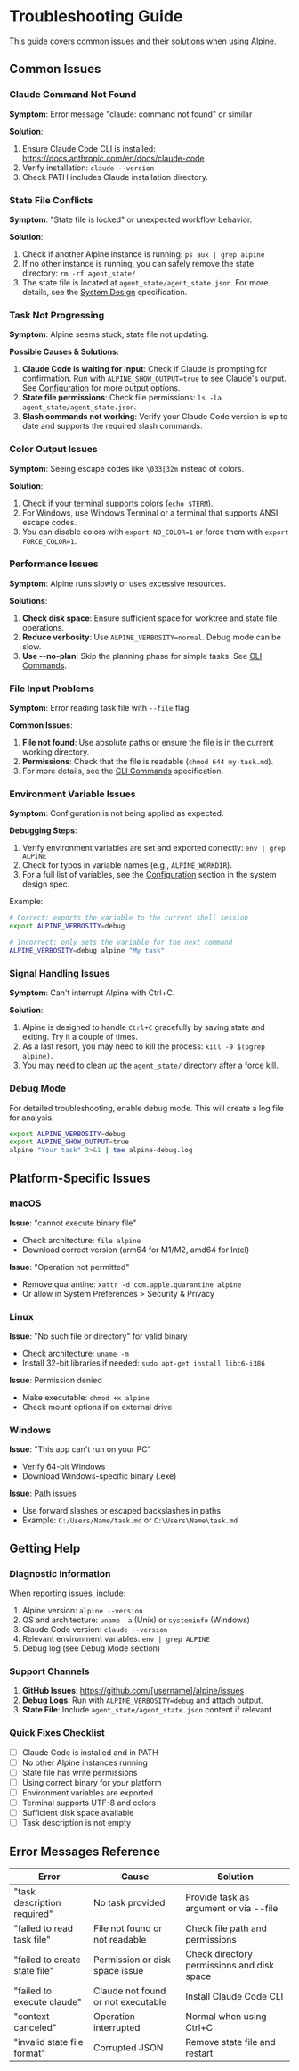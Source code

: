 # Troubleshooting Guide

This guide covers common issues and their solutions when using Alpine.

## Common Issues

### Claude Command Not Found

**Symptom**: Error message "claude: command not found" or similar

**Solution**:
1. Ensure Claude Code CLI is installed: https://docs.anthropic.com/en/docs/claude-code
2. Verify installation: `claude --version`
3. Check PATH includes Claude installation directory.

### State File Conflicts

**Symptom**: "State file is locked" or unexpected workflow behavior.

**Solution**:
1. Check if another Alpine instance is running: `ps aux | grep alpine`
2. If no other instance is running, you can safely remove the state directory: `rm -rf agent_state/`
3. The state file is located at `agent_state/agent_state.json`. For more details, see the [System Design](system-design.md#4-state-management) specification.

### Task Not Progressing

**Symptom**: Alpine seems stuck, state file not updating.

**Possible Causes & Solutions**:
1. **Claude Code is waiting for input**: Check if Claude is prompting for confirmation. Run with `ALPINE_SHOW_OUTPUT=true` to see Claude's output. See [Configuration](system-design.md#3-configuration) for more output options.
2. **State file permissions**: Check file permissions: `ls -la agent_state/agent_state.json`.
3. **Slash commands not working**: Verify your Claude Code version is up to date and supports the required slash commands.

### Color Output Issues

**Symptom**: Seeing escape codes like `\033[32m` instead of colors.

**Solution**:
1. Check if your terminal supports colors (`echo $TERM`).
2. For Windows, use Windows Terminal or a terminal that supports ANSI escape codes.
3. You can disable colors with `export NO_COLOR=1` or force them with `export FORCE_COLOR=1`.

### Performance Issues

**Symptom**: Alpine runs slowly or uses excessive resources.

**Solutions**:
1. **Check disk space**: Ensure sufficient space for worktree and state file operations.
2. **Reduce verbosity**: Use `ALPINE_VERBOSITY=normal`. Debug mode can be slow.
3. **Use --no-plan**: Skip the planning phase for simple tasks. See [CLI Commands](cli-commands.md).

### File Input Problems

**Symptom**: Error reading task file with `--file` flag.

**Common Issues**:
1. **File not found**: Use absolute paths or ensure the file is in the current working directory.
2. **Permissions**: Check that the file is readable (`chmod 644 my-task.md`).
3. For more details, see the [CLI Commands](cli-commands.md) specification.

### Environment Variable Issues

**Symptom**: Configuration is not being applied as expected.

**Debugging Steps**:
1. Verify environment variables are set and exported correctly: `env | grep ALPINE`
2. Check for typos in variable names (e.g., `ALPINE_WORKDIR`).
3. For a full list of variables, see the [Configuration](system-design.md#3-configuration) section in the system design spec.

Example:
```bash
# Correct: exports the variable to the current shell session
export ALPINE_VERBOSITY=debug

# Incorrect: only sets the variable for the next command
ALPINE_VERBOSITY=debug alpine "My task"
```

### Signal Handling Issues

**Symptom**: Can't interrupt Alpine with Ctrl+C.

**Solution**:
1. Alpine is designed to handle `Ctrl+C` gracefully by saving state and exiting. Try it a couple of times.
2. As a last resort, you may need to kill the process: `kill -9 $(pgrep alpine)`.
3. You may need to clean up the `agent_state/` directory after a force kill.

### Debug Mode

For detailed troubleshooting, enable debug mode. This will create a log file for analysis.
```bash
export ALPINE_VERBOSITY=debug
export ALPINE_SHOW_OUTPUT=true
alpine "Your task" 2>&1 | tee alpine-debug.log
```

## Platform-Specific Issues

### macOS

**Issue**: "cannot execute binary file"
- Check architecture: `file alpine`
- Download correct version (arm64 for M1/M2, amd64 for Intel)

**Issue**: "Operation not permitted"
- Remove quarantine: `xattr -d com.apple.quarantine alpine`
- Or allow in System Preferences > Security & Privacy

### Linux

**Issue**: "No such file or directory" for valid binary
- Check architecture: `uname -m`
- Install 32-bit libraries if needed: `sudo apt-get install libc6-i386`

**Issue**: Permission denied
- Make executable: `chmod +x alpine`
- Check mount options if on external drive

### Windows

**Issue**: "This app can't run on your PC"
- Verify 64-bit Windows
- Download Windows-specific binary (.exe)

**Issue**: Path issues
- Use forward slashes or escaped backslashes in paths
- Example: `C:/Users/Name/task.md` or `C:\Users\Name\task.md`

## Getting Help

### Diagnostic Information

When reporting issues, include:
1. Alpine version: `alpine --version`
2. OS and architecture: `uname -a` (Unix) or `systeminfo` (Windows)
3. Claude Code version: `claude --version`
4. Relevant environment variables: `env | grep ALPINE`
5. Debug log (see Debug Mode section)

### Support Channels

1. **GitHub Issues**: https://github.com/[username]/alpine/issues
2. **Debug Logs**: Run with `ALPINE_VERBOSITY=debug` and attach output.
3. **State File**: Include `agent_state/agent_state.json` content if relevant.

### Quick Fixes Checklist

- [ ] Claude Code is installed and in PATH
- [ ] No other Alpine instances running
- [ ] State file has write permissions
- [ ] Using correct binary for your platform
- [ ] Environment variables are exported
- [ ] Terminal supports UTF-8 and colors
- [ ] Sufficient disk space available
- [ ] Task description is not empty

## Error Messages Reference

| Error | Cause | Solution |
|-------|-------|----------|
| "task description required" | No task provided | Provide task as argument or via --file |
| "failed to read task file" | File not found or not readable | Check file path and permissions |
| "failed to create state file" | Permission or disk space issue | Check directory permissions and disk space |
| "failed to execute claude" | Claude not found or not executable | Install Claude Code CLI |
| "context canceled" | Operation interrupted | Normal when using Ctrl+C |
| "invalid state file format" | Corrupted JSON | Remove state file and restart |
